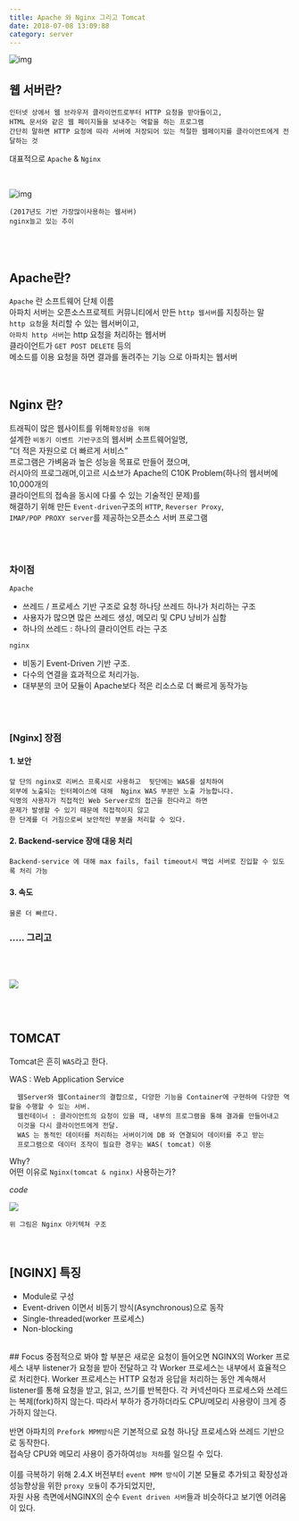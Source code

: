 ```yaml
---
title: Apache 와 Nginx 그리고 Tomcat
date: 2018-07-08 13:09:88
category: server
---
```


![img](https://t1.daumcdn.net/cfile/tistory/997A96405B0CD3290A)

## 웹 서버란?

    인터넷 상에서 웹 브라우저 클라이언트로부터 HTTP 요청을 받아들이고,
    HTML 문서와 같은 웹 페이지들을 보내주는 역할을 하는 프로그램
    간단히 말하면 HTTP 요청에 따라 서버에 저장되어 있는 적절한 웹페이지를 클라이언트에게 전달하는 것

대표적으로 `Apache` & `Nginx`

<br>

![img](https://t1.daumcdn.net/cfile/tistory/99D1243F5B0CD96C27)

`(2017년도 기반 가장많이사용하는 웹서버)`<br>
`nginx늘고 있는 추이`

<br>
<br>

## Apache란?

`Apache` 란 소프트웨어 단체 이름 <br>
아파치 서버는 오픈소스프로젝트 커뮤니티에서 만든 `http 웹서버`를 지칭하는 말<br>
`http 요청`을 처리할 수 있는 웹서버이고, <br>
`아파치 http 서버`는 http 요청을 처리하는 웹서버 <br>
클라이언트가 `GET POST DELETE` 등의 <br>
메소드를 이용 요청을 하면 결과를 돌려주는 기능 으로 아파치는 웹서버

<br><u></u>

## Nginx 란?

트래픽이 많은 웹사이트를 위해`확장성을 위해`<br>
설계한 `비동기 이벤트 기반구조`의 웹서버 소프트웨어일명,<br>
”더 적은 자원으로 더 빠르게 서비스”<br>
프로그램은 가벼움과 높은 성능을 목표로 만들어 졌으며,<br>
러시아의 프로그래머,이고르 시쇼브가 Apache의 C10K Problem(하나의 웹서버에 10,000개의<br>
클라이언트의 접속을 동시에 다룰 수 있는 기술적인 문제)를<br>
해결하기 위해 만든 `Event-driven`구조의 `HTTP`, `Reverser Proxy`,<br>
`IMAP/POP PROXY server`를 제공하는오픈소스 서버 프로그램

<br>
<br>

### 차이점

`Apache`

- 쓰레드 / 프로세스 기반 구조로 요청 하나당 쓰레드 하나가 처리하는 구조
- 사용자가 많으면 많은 쓰레드 생성, 메모리 및 CPU 낭비가 심함
- 하나의 쓰레드 : 하나의 클라이언트 라는 구조

`nginx`

- 비동기 Event-Driven 기반 구조.
- 다수의 연결을 효과적으로 처리가능.
- 대부분의 코어 모듈이 Apache보다 적은 리소스로 더 빠르게 동작가능

<br>
<br>

### [Nginx] 장점

#### 1. 보안

    앞 단의 nginx로 리버스 프록시로 사용하고  뒷단에는 WAS를 설치하여
    외부에 노출되는 인터페이스에 대해  Nginx WAS 부분만 노출 가능합니다.
    익명의 사용자가 직접적인 Web Server로의 접근을 한다라고 하면
    문제가 발생할 수 있기 때문에 직접적이지 않고
    한 단계를 더 거침으로써 보안적인 부분을 처리할 수 있다.

#### 2. Backend-service 장애 대응 처리

    Backend-service 에 대해 max fails, fail timeout시 백업 서버로 진입할 수 있도록 처리 가능

#### 3. 속도

    물론 더 빠르다.

### ..... 그리고

<br>
<br>

![](https://t1.daumcdn.net/cfile/tistory/99ECF5485B0CDB2E05)

<br>
<br>

## TOMCAT

Tomcat은 흔히 `WAS`라고 한다.

WAS : Web Application Service

      웹Server와 웹Container의 결합으로, 다양한 기능을 Container에 구현하여 다양한 역할을 수행할 수 있는 서버.
      웹컨테이너 : 클라이언트의 요청이 있을 때, 내부의 프로그램을 통해 결과를 만들어내고
      이것을 다시 클라이언트에게 전달.
      WAS 는 동적인 데이터를 처리하는 서버이기에 DB 와 연결되어 데이터를 주고 받는
      프로그램으로 데이터 조작이 필요한 경우는 WAS( tomcat) 이용

Why?
<br>
어떤 이유로 `Nginx(tomcat & nginx)` 사용하는가?

_code_

![](https://t1.daumcdn.net/cfile/tistory/99AD08475B0CDC4C06)

`위 그림은 Nginx 아키텍쳐 구조`
<br>
<br>
<br>

## [NGINX] 특징

- Module로 구성
- Event-driven 이면서 비동기 방식(Asynchronous)으로 동작
- Single-threaded(worker 프로세스)
- Non-blocking

<br>
## Focus
    중점적으로 봐야 할 부분은 새로운 요청이 들어오면 NGINX의 Worker
    프로세스 내부 listener가 요청을 받아 전달하고
    각 Worker 프로세스는 내부에서 효율적으로 처리한다.
    Worker 프로세스는 HTTP 요청과 응답을 처리하는 동안 계속해서
    listener를 통해 요청을 받고, 읽고, 쓰기를 반복한다.
    각 커넥션마다 프로세스와 쓰레드는 복제(fork)하지 않는다.
    따라서 부하가 증가하더라도 CPU/메모리 사용량이 크게 증가하지 않는다.

반면 아파치의 `Prefork MPM방식`은 기본적으로 요청 하나당 프로세스와 쓰레드 기반으로 동작한다.<br>
접속당 CPU와 메모리 사용이 증가하여`성능 저하`를 일으킬 수 있다.<br>
<br>
이를 극복하기 위해 2.4.X 버전부터 `event MPM 방식`이 기본 모듈로 추가되고 확장성과 성능향상을 위한 `proxy 모듈`이 추가되었지만,<br>
자원 사용 측면에서NGINX의 순수 `Event driven 서버`들과 비슷하다고 보기엔 어려움이 있다.<br>
